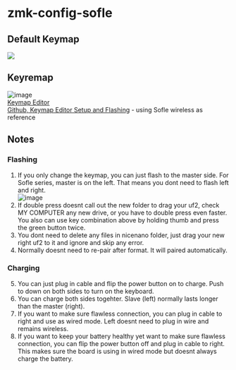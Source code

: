 # zmk-config-sofle

## Default Keymap
<img src="keymap-drawer/sofle.svg" ><br>

## Keyremap 
![image](https://github.com/user-attachments/assets/aff18043-b340-4cdd-8b5c-e1b8ae91f315)
<br>
[Keymap Editor](https://nickcoutsos.github.io/keymap-editor/) <br>
[Github, Keymap Editor Setup and Flashing](https://github.com/superxc3/zmk_config_sofle#steps) - using Sofle wireless as reference<br>

## Notes
### Flashing
1. If you only change the keymap, you can just flash to the master side. For Sofle series, master is on the left. That means you dont need to flash left and right.<br>
![image](https://github.com/user-attachments/assets/6546c3b6-5f4b-4fd0-9774-6cfbc9a624cf)<br>
2. If double press doesnt call out the new folder to drag your uf2, check MY COMPUTER any new drive, or you have to double press even faster. You also can use key combination above by holding thumb and press the green button twice.
3. You dont need to delete any files in nicenano folder, just drag your new right uf2 to it and ignore and skip any error.
4. Normally doesnt need to re-pair after format. It will paired automatically.
   
### Charging
5. You can just plug in cable and flip the power button on to charge. Push to down on both sides to turn on the keyboard.
6. You can charge both sides togehter. Slave (left) normally lasts longer than the master (right).
7. If you want to make sure flawless connection, you can plug in cable to right and use as wired mode. Left doesnt need to plug in wire and remains wireless.
8. If you want to keep your battery healthy yet want to make sure flawless connection, you can flip the power button off and plug in cable to right. This makes sure the board is using in wired mode but doesnt always charge the battery.






